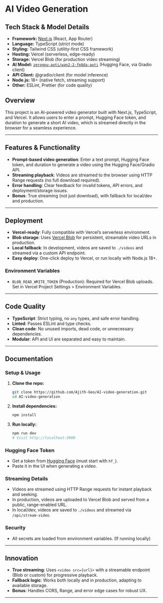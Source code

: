 
# AI Video Generation


## Tech Stack & Model Details

- **Framework:** [Next.js](https://nextjs.org/) (React, App Router)
- **Language:** TypeScript (strict mode)
- **Styling:** Tailwind CSS (utility-first CSS framework)
- **Hosting:** Vercel (serverless, edge-ready)
- **Storage:** Vercel Blob (for production video streaming)
- **AI Model:** [`zerogpu-aoti/wan2-2-fp8da-aoti`](https://huggingface.co/zerogpu-aoti/wan2-2-fp8da-aoti) (Hugging Face, via Gradio client)
- **API Client:** @gradio/client (for model inference)
- **Node.js:** 18+ (native fetch, streaming support)
- **Other:** ESLint, Prettier (for code quality)

## Overview
This project is an AI-powered video generator built with Next.js, TypeScript, and Vercel. It allows users to enter a prompt, Hugging Face token, and duration to generate a short AI video, which is streamed directly in the browser for a seamless experience.

---

## Features & Functionality
- **Prompt-based video generation**: Enter a text prompt, Hugging Face token, and duration to generate a video using the Hugging Face/Gradio API.
- **Streaming playback**: Videos are streamed to the browser using HTTP Range requests (no full download required).
- **Error handling**: Clear feedback for invalid tokens, API errors, and deployment/storage issues.
- **Bonus**: True streaming (not just download), with fallback for local/dev and production.

---

## Deployment
- **Vercel-ready**: Fully compatible with Vercel’s serverless environment.
- **Blob storage**: Uses [Vercel Blob](https://vercel.com/docs/storage/vercel-blob) for persistent, streamable video URLs in production.
- **Local fallback**: In development, videos are saved to `./videos` and streamed via a custom API endpoint.
- **Easy deploy**: One-click deploy to Vercel, or run locally with Node.js 18+.

### Environment Variables
- `BLOB_READ_WRITE_TOKEN` (Production): Required for Vercel Blob uploads. Set in Vercel Project Settings > Environment Variables.

---

## Code Quality
- **TypeScript**: Strict typing, no `any` types, and safe error handling.
- **Linted**: Passes ESLint and type checks.
- **Clean code**: No unused imports, dead code, or unnecessary dependencies.
- **Modular**: API and UI are separated and easy to maintain.

---

## Documentation

### Setup & Usage
1. **Clone the repo:**
	```bash
	git clone https://github.com/Ajith-Geo/AI-video-generation.git
	cd AI-video-generation
	```
2. **Install dependencies:**
	```bash
	npm install
	```
3. **Run locally:**
	```bash
	npm run dev
	# Visit http://localhost:3000
	```

### Hugging Face Token
- Get a token from [Hugging Face](https://huggingface.co/settings/tokens) (must start with `hf_`).
- Paste it in the UI when generating a video.

### Streaming Details
- Videos are streamed using HTTP Range requests for instant playback and seeking.
- In production, videos are uploaded to Vercel Blob and served from a public, range-enabled URL.
- In local/dev, videos are saved to `./videos` and streamed via `/api/stream-video`.

### Security
- All secrets are loaded from environment variables. (If running locally)

---

## Innovation
- **True streaming**: Uses `<video src={url}>` with a streamable endpoint (Blob or custom) for progressive playback.
- **Fallback logic**: Works both locally and in production, adapting to available storage.
- **Bonus**: Handles CORS, Range, and error edge cases for robust UX.

---